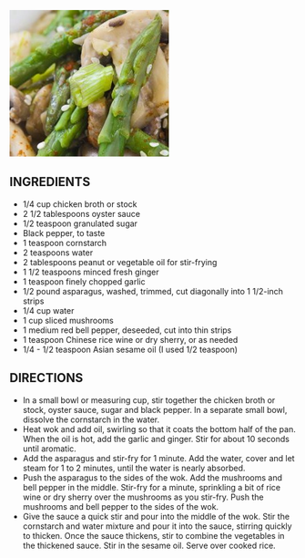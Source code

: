 ![](/images/db124dd4-0d29-409f-8704-2843da8ce01f.jpg)

## INGREDIENTS
- 1/4 cup chicken broth or stock
- 2 1/2 tablespoons oyster sauce
- 1/2 teaspoon granulated sugar
- Black pepper, to taste
- 1 teaspoon cornstarch
- 2 teaspoons water
- 2 tablespoons peanut or vegetable oil for stir-frying
- 1 1/2 teaspoons minced fresh ginger
- 1 teaspoon finely chopped garlic
- 1/2 pound asparagus, washed, trimmed, cut diagonally into 1 1/2-inch strips
- 1/4 cup water
- 1 cup sliced mushrooms
- 1 medium red bell pepper, deseeded, cut into thin strips
- 1 teaspoon Chinese rice wine or dry sherry, or as needed
- 1/4 - 1/2 teaspoon Asian sesame oil (I used 1/2 teaspoon)

## DIRECTIONS
- In a small bowl or measuring cup, stir together the chicken broth or stock, oyster sauce, sugar and black pepper. In a separate small bowl, dissolve the cornstarch in the water.
- Heat wok and add oil, swirling so that it coats the bottom half of the pan. When the oil is hot, add the garlic and ginger. Stir for about 10 seconds until aromatic.
- Add the asparagus and stir-fry for 1 minute. Add the water, cover and let steam for 1 to 2 minutes, until the water is nearly absorbed.
- Push the asparagus to the sides of the wok. Add the mushrooms and bell pepper in the middle. Stir-fry for a minute, sprinkling a bit of rice wine or dry sherry over the mushrooms as you stir-fry. Push the mushrooms and bell pepper to the sides of the wok.
- Give the sauce a quick stir and pour into the middle of the wok. Stir the cornstarch and water mixture and pour it into the sauce, stirring quickly to thicken. Once the sauce thickens, stir to combine the vegetables in the thickened sauce. Stir in the sesame oil. Serve over cooked rice.

